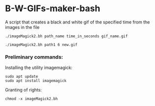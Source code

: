 # B-W-GIFs-maker-bash
A script that creates a black and white gif of the specified time from the images in the file
```
./imageMagick2.bh path_name time_in_seconds gif_name.gif

./imageMagick2.bh path1 6 new.gif
```

### Preliminary commands:
Installing the utility imagemagick:

```
sudo apt update
sudo apt install imagemagick
```

Granting of rights:
```
chmod -x imageMagick2.bh
```
